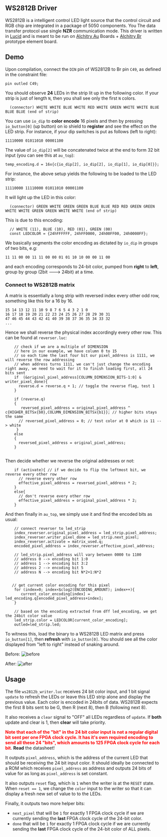 ## WS2812B Driver

WS2812B is a intelligent control LED light source that the control circuit and RGB chip are integrated in a package of 5050 components. You The data transfer protocol use single **NZR** communication mode. This driver is written in [Lucid](https://alchitry.com/lucid) and is meant to be run on [Alchitry Au](https://www.sparkfun.com/products/16527) Boards + [Alchitry Br](https://www.sparkfun.com/products/16524) prototype element board.

## Demo

Upon compilation, connect the `DIN` pin of WS2812B to Br pin `C49`, as defined in the constraint file:

```
pin outled C49;
```

You should observe **24** LEDs in the strip lit up in the following color. If your strip is just of length `N`, then you shall see only the first `N` colors.

```
  (connector) WHITE WHITE BLUE WHITE RED WHITE GREEN WHITE WHITE BLUE BLUE BLUE (end of strip)
```

You can use `io_dip` to **color encode** 16 pixels and then by pressing `io_button[0]` (up button) on io shield to **register** and see the effect on the LED strip. For instance, if your dip switches is put as follows (left to right):

```
11110000 01011010 00001100
```

The value of `io_dip[2]` will be concatenated twice at the end to form 32 bit input (you can see this at `au_top`):

```
temp_encoding.d = 16x{c{io_dip[2], io_dip[2], io_dip[1], io_dip[0]}};
```

For instance, the above setup yields the following to be loaded to the LED strip:

```
11110000 11110000 01011010 00001100
```

It will light up the LED in this color:

```
  (connector) GREEN WHITE GREEN GREEN BLUE BLUE RED RED GREEN GREEN WHITE WHITE GREEN GREEN WHITE WHITE (end of strip)
```

This is due to this encoding:

```
  // WHITE (11), BLUE (10), RED (01), GREEN (00)
  const LEDCOLOR = {24hFFFFFF, 24hFF0000, 24h00FF00, 24h0000FF};
```

We basically segments the color encoding as dictated by `io_dip` in groups of two bits, e.g:

```
11 11 00 00 11 11 00 00 01 01 10 10 00 00 11 00
```

and each encoding corresponds to 24-bit color, pumped from **right** to **left**, group by group (2bit ---> 24bit) at a time.

### Connect to WS2812B matrix

A matrix is essentially a long strip with reversed index every other odd row, something like this for a 16 by 16.

```
15 14 13 12 11 10 9 8 7 6 5 4 3 2 1 0
16 17 18 19 20 21 22 23 24 25 26 27 28 29 30 31
47 46 45 44 43 42 41 40 39 38 37 36 35 34 33 32
...
```

Hence we shall reverse the physical index accordingly every other row. This can be found at `reverser.luc`:

```
    // check if we are a multiple of DIMENSION 
    // here in our example, we have column 0 to 15
    // so each time the last four bit our pixel_address is 1111, we will reverse the row addressing
    // when address turns 1111, we can't just change the encoding right away, we need to wait for it to finish loading first, all 24 bits sent
    if  (&original_pixel_address[COLUMN_DIMENSION_BITS-1:0] & writer_pixel_done){
      reverse.d = reverse.q + 1; // toggle the reverse flag, test 1
    }
    
    if (reverse.q)
    {
       reversed_pixel_address = original_pixel_address ^ c{HIGHER_BITSx{b0},COLUMN_DIMENSION_BITSx{b1}}; // higher bits stays the same 
      // reversed_pixel_address = 0; // test color at 0 which is 11 --> white
     }
    else
    {
      reversed_pixel_address = original_pixel_address;
    }
    
```

Then decide whether we reverse the original addresses or not:
```
    if (activate){ // if we decide to flip the leftmost bit, we reverse every other row
      // reverse every other row
      effective_pixel_address = reversed_pixel_address * 2;
    }
    else{
      // don't reverse every other row 
      effective_pixel_address = original_pixel_address * 2;
    }
```

And then finally in `au_top`, we simply use it and find the encoded bits as usual:

```
    // connect reverser to led_strip 
    index_reverser.original_pixel_address = led_strip.pixel_address;
    index_reverser.writer_pixel_done = led_strip.next_pixel;
    index_reverser.activate = matrix_used.q;
    encoded_pixel_address = index_reverser.effective_pixel_address;
    
    // led_strip.pixel_address will vary between 0000 to 1100 
    // address 0 --> encoding bit 1:0 
    // address 1 --> encoding bit 3:2 
    // address 2 --> encoding bit 5
    // address N --> encoding bit N*2+1:N*2
    
 
   // get current color encoding for this pixel
    for (index=0; index<$clog2(ENCODING_AMOUNT); index++){
       current_color_encoding[index] = led_encoding.q[encoded_pixel_address+index];
    }
    
    // based on the encoding extracted from dff led_encoding, we get the 24bit color value
    led_strip.color = LEDCOLOR[current_color_encoding]; 
    outled=led_strip.led;
```

To witness this, load the binary to a WS2812B LED matrix and press `io_button[1]`, then **refresh** with `io_button[0]`. You should see all the color displayed from "left to right" instead of snaking around.

Before:
![before](images/before.png)

After:
![after](images/after.png)

## Usage

The file `ws2812b_writer.luc` receives 24 bit color input, and 1 bit signal `update` to refresh the LEDs or leave this LED strip alone and display the previous value. Each color is encoded in 24bits of data. WS2812B expects the first 8 bits sent to be G, then R (next 8), then B (following next 8).

It also receives a `clear` signal to "OFF" all LEDs regardless of `update`. If **both** update and clear is 1, then **clear** will take priority.

<span style="color:red; font-weight: bold;">Note that each of the "bit" in the 24 bit color input is not a regular digital bit sent per one FPGA clock cycle. It has it's own required encoding to send all these 24 "bits", which amounts to 125 FPGA clock cycle for each bit</span>. **Read** the datasheet!

It outputs `pixel_address`, which is the address of the current LED that should be receiving the 24 bit input color. It should ideally be connected to a ROM which receives `pixel_address` as address and outputs 24 bits of value for as long as `pixel_address` is set constant.

It also outputs `reset` flag, which is `1` when the writer is at the `RESET` state. When `reset == 1`, we change the `color` input to the writer so that it can display a fresh new set of value to to the LEDs.

Finally, it outputs two more helper bits:
- `next_pixel` that will be `1` for exactly 1 FPGA clock cycle if we are currently sending the **last** FPGA clock cycle of the 24-bit color.
- `done` that will be `1` for exactly 1 FPGA clock cycle if we are currently sending the **last** FPGA clock cycle of the 24-bit color of ALL pixels.
